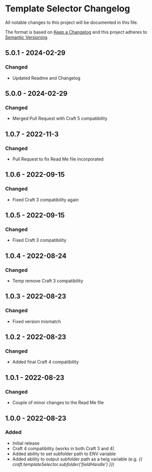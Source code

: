 # Template Selector Changelog

All notable changes to this project will be documented in this file.

The format is based on [Keep a Changelog](http://keepachangelog.com/) and this project adheres to [Semantic Versioning](http://semver.org/).

## 5.0.1 - 2024-02-29
### Changed
- Updated Readme and Changelog

## 5.0.0 - 2024-02-29
### Changed
- Merged Pull Request with Craft 5 compatibility

## 1.0.7 - 2022-11-3
### Changed
- Pull Request to fix Read Me file incorporated

## 1.0.6 - 2022-09-15
### Changed
- Fixed Craft 3 compatibility again

## 1.0.5 - 2022-09-15
### Changed
- Fixed Craft 3 compatibility

## 1.0.4 - 2022-08-24
### Changed
- Temp remove Craft 3 compatibility

## 1.0.3 - 2022-08-23
### Changed
- Fixed version mismatch

## 1.0.2 - 2022-08-23
### Changed
- Added final Craft 4 compatibility

## 1.0.1 - 2022-08-23
### Changed
- Couple of minor changes to the Read Me file 

## 1.0.0 - 2022-08-23
### Added
- Initial release
- Craft 4 compatibility (works in both Craft 3 and 4)
- Added ability to set subfolder path to ENV variable
- Added ability to output subfolder path as a twig variable (e.g. _{{ craft.templateSelector.subfolder('fieldHandle') }}_)
